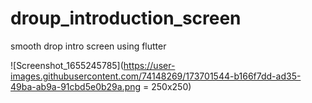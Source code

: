 # droup_introduction_screen
 smooth drop intro screen using flutter


![Screenshot_1655245785](https://user-images.githubusercontent.com/74148269/173701544-b166f7dd-ad35-49ba-ab9a-91cbd5e0b29a.png = 250x250)
